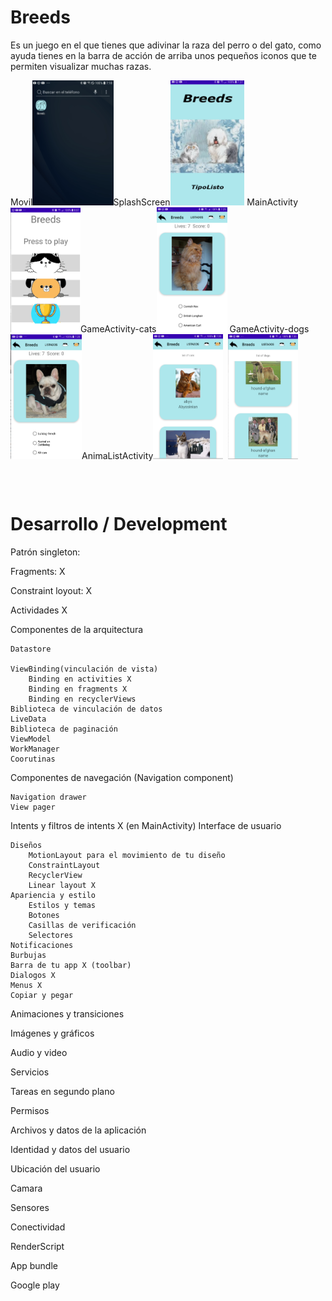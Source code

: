 # Breeds

 Es un juego en el que tienes que adivinar la raza del perro o del gato, como ayuda tienes en la barra de acción de arriba unos pequeños iconos que te permiten visualizar muchas razas.



<table>
    <row>
        <col>Movil</col>
        <col><img src="docs/movil.PNG" height="200px" /></col>
        <col>SplashScreen</col>
        <col><img src="docs/splash.PNG" height="200px" /></row>
    <row>
        <col>MainActivity </col>
        <col><img src="docs/main.PNG" height="200px" /></col>
        <col>GameActivity-cats</col>
        <col><img src="docs/cat.PNG" height="200px" /></col>
    </row>
    <row>
        <col>GameActivity-dogs</col>
        <col><img src="docs/dog.PNG" height="200px" /></col>
        <col>AnimaListActivity</col>
        <col><img src="docs/listcats.PNG" height="200px" /></col>
    </row>
    <row>
        <col>&nbsp;</col>
        <col><img src="docs/listdogs.PNG" height="200px" /></col>
        <col>&nbsp;</col>
        <col>&nbsp;</col>
    </row>

 </table>
 <BR clear="left">

# Desarrollo / Development

Patrón singleton: 

Fragments: X

Constraint loyout: X


Actividades	X

Componentes de la arquitectura	

    Datastore	

    ViewBinding(vinculación de vista)	
        Binding en activities X
        Binding en fragments X
        Binding en recyclerViews
    Biblioteca de vinculación de datos	
    LiveData	
    Biblioteca de paginación	
    ViewModel	
    WorkManager	
    Coorutinas	
Componentes de navegación (Navigation component)

    Navigation drawer	
    View pager
Intents y filtros de intents X (en MainActivity)
Interface de usuario

    Diseños	
        MotionLayout para el movimiento de tu diseño	
        ConstraintLayout	
        RecyclerView	
        Linear layout X	
    Apariencia y estilo	
        Estilos y temas	
        Botones	
        Casillas de verificación	
        Selectores	
    Notificaciones	
    Burbujas	
    Barra de tu app	X (toolbar)
    Dialogos X	
    Menus X
    Copiar y pegar	
Animaciones y transiciones

Imágenes y gráficos	

Audio y video	

Servicios	

Tareas en segundo plano	

Permisos	

Archivos y datos de la aplicación	

Identidad y datos del usuario	

Ubicación del usuario	

Camara	

Sensores	

Conectividad

RenderScript

App bundle	

Google play	


